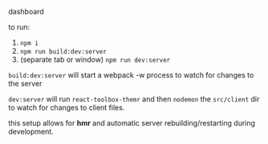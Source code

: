 dashboard


to run:

1. `npm i`
2. `npm run build:dev:server`
3. (separate tab or window) `npm run dev:server`

`build:dev:server` will start a webpack -w process to watch for changes to the server

`dev:server` will run `react-toolbox-themr` and then `nodemon` the `src/client` dir to watch for changes to client files.

this setup allows for **hmr** and automatic server rebuilding/restarting during development.